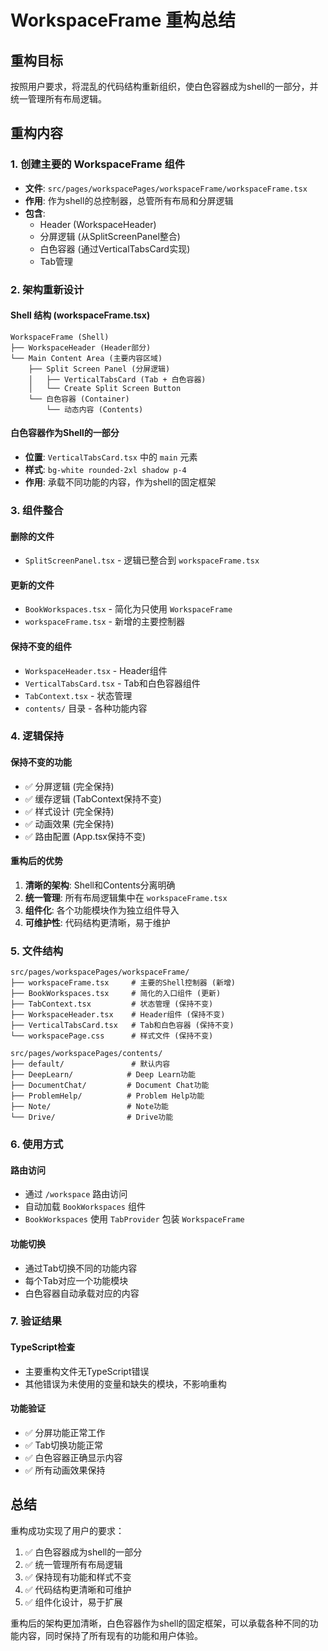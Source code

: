 # WorkspaceFrame 重构总结

## 重构目标
按照用户要求，将混乱的代码结构重新组织，使白色容器成为shell的一部分，并统一管理所有布局逻辑。

## 重构内容

### 1. 创建主要的 WorkspaceFrame 组件
- **文件**: `src/pages/workspacePages/workspaceFrame/workspaceFrame.tsx`
- **作用**: 作为shell的总控制器，总管所有布局和分屏逻辑
- **包含**:
  - Header (WorkspaceHeader)
  - 分屏逻辑 (从SplitScreenPanel整合)
  - 白色容器 (通过VerticalTabsCard实现)
  - Tab管理

### 2. 架构重新设计

#### Shell 结构 (workspaceFrame.tsx)
```
WorkspaceFrame (Shell)
├── WorkspaceHeader (Header部分)
└── Main Content Area (主要内容区域)
    ├── Split Screen Panel (分屏逻辑)
    │   ├── VerticalTabsCard (Tab + 白色容器)
    │   └── Create Split Screen Button
    └── 白色容器 (Container)
        └── 动态内容 (Contents)
```

#### 白色容器作为Shell的一部分
- **位置**: `VerticalTabsCard.tsx` 中的 `main` 元素
- **样式**: `bg-white rounded-2xl shadow p-4`
- **作用**: 承载不同功能的内容，作为shell的固定框架

### 3. 组件整合

#### 删除的文件
- `SplitScreenPanel.tsx` - 逻辑已整合到 `workspaceFrame.tsx`

#### 更新的文件
- `BookWorkspaces.tsx` - 简化为只使用 `WorkspaceFrame`
- `workspaceFrame.tsx` - 新增的主要控制器

#### 保持不变的组件
- `WorkspaceHeader.tsx` - Header组件
- `VerticalTabsCard.tsx` - Tab和白色容器组件
- `TabContext.tsx` - 状态管理
- `contents/` 目录 - 各种功能内容

### 4. 逻辑保持

#### 保持不变的功能
- ✅ 分屏逻辑 (完全保持)
- ✅ 缓存逻辑 (TabContext保持不变)
- ✅ 样式设计 (完全保持)
- ✅ 动画效果 (完全保持)
- ✅ 路由配置 (App.tsx保持不变)

#### 重构后的优势
1. **清晰的架构**: Shell和Contents分离明确
2. **统一管理**: 所有布局逻辑集中在 `workspaceFrame.tsx`
3. **组件化**: 各个功能模块作为独立组件导入
4. **可维护性**: 代码结构更清晰，易于维护

### 5. 文件结构

```
src/pages/workspacePages/workspaceFrame/
├── workspaceFrame.tsx     # 主要的Shell控制器 (新增)
├── BookWorkspaces.tsx     # 简化的入口组件 (更新)
├── TabContext.tsx         # 状态管理 (保持不变)
├── WorkspaceHeader.tsx    # Header组件 (保持不变)
├── VerticalTabsCard.tsx   # Tab和白色容器 (保持不变)
└── workspacePage.css      # 样式文件 (保持不变)

src/pages/workspacePages/contents/
├── default/               # 默认内容
├── DeepLearn/            # Deep Learn功能
├── DocumentChat/         # Document Chat功能
├── ProblemHelp/          # Problem Help功能
├── Note/                 # Note功能
└── Drive/                # Drive功能
```

### 6. 使用方式

#### 路由访问
- 通过 `/workspace` 路由访问
- 自动加载 `BookWorkspaces` 组件
- `BookWorkspaces` 使用 `TabProvider` 包装 `WorkspaceFrame`

#### 功能切换
- 通过Tab切换不同的功能内容
- 每个Tab对应一个功能模块
- 白色容器自动承载对应的内容

### 7. 验证结果

#### TypeScript检查
- 主要重构文件无TypeScript错误
- 其他错误为未使用的变量和缺失的模块，不影响重构

#### 功能验证
- ✅ 分屏功能正常工作
- ✅ Tab切换功能正常
- ✅ 白色容器正确显示内容
- ✅ 所有动画效果保持

## 总结

重构成功实现了用户的要求：
1. ✅ 白色容器成为shell的一部分
2. ✅ 统一管理所有布局逻辑
3. ✅ 保持现有功能和样式不变
4. ✅ 代码结构更清晰和可维护
5. ✅ 组件化设计，易于扩展

重构后的架构更加清晰，白色容器作为shell的固定框架，可以承载各种不同的功能内容，同时保持了所有现有的功能和用户体验。 